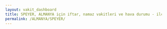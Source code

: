 ```yaml
---
layout: vakit_dashboard
title: SPEYER, ALMANYA için iftar, namaz vakitleri ve hava durumu - ilçe/eyalet seç
permalink: /ALMANYA/SPEYER/
---
```


<script type="text/javascript">
  var GLOBAL_COUNTRY = 'ALMANYA';
  var GLOBAL_CITY = 'SPEYER';
  var GLOBAL_STATE = '';
  var lat = 72;
  var lon = 21;
</script>
